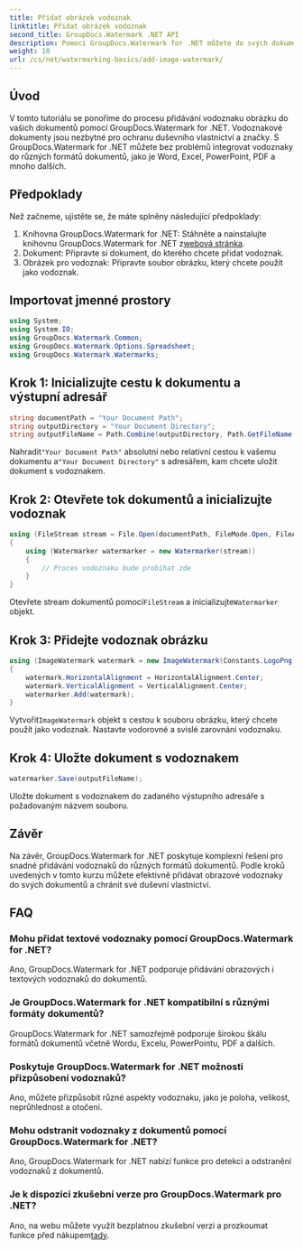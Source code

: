 ```yaml
---
title: Přidat obrázek vodoznak
linktitle: Přidat obrázek vodoznak
second_title: GroupDocs.Watermark .NET API
description: Pomocí GroupDocs.Watermark for .NET můžete do svých dokumentů bez námahy přidávat obrázkové vodoznaky. Chraňte své duševní vlastnictví snadno.
weight: 10
url: /cs/net/watermarking-basics/add-image-watermark/
---
```

## Úvod
V tomto tutoriálu se ponoříme do procesu přidávání vodoznaku obrázku do vašich dokumentů pomocí GroupDocs.Watermark for .NET. Vodoznakové dokumenty jsou nezbytné pro ochranu duševního vlastnictví a značky. S GroupDocs.Watermark for .NET můžete bez problémů integrovat vodoznaky do různých formátů dokumentů, jako je Word, Excel, PowerPoint, PDF a mnoho dalších.
## Předpoklady
Než začneme, ujistěte se, že máte splněny následující předpoklady:
1.  Knihovna GroupDocs.Watermark for .NET: Stáhněte a nainstalujte knihovnu GroupDocs.Watermark for .NET z[webová stránka](https://releases.groupdocs.com/Watermark/net/).
2. Dokument: Připravte si dokument, do kterého chcete přidat vodoznak.
3. Obrázek pro vodoznak: Připravte soubor obrázku, který chcete použít jako vodoznak.

## Importovat jmenné prostory
```csharp
using System;
using System.IO;
using GroupDocs.Watermark.Common;
using GroupDocs.Watermark.Options.Spreadsheet;
using GroupDocs.Watermark.Watermarks;
```
## Krok 1: Inicializujte cestu k dokumentu a výstupní adresář
```csharp
string documentPath = "Your Document Path";
string outputDirectory = "Your Document Directory";
string outputFileName = Path.Combine(outputDirectory, Path.GetFileName(documentPath));
```
 Nahradit`"Your Document Path"` absolutní nebo relativní cestou k vašemu dokumentu a`"Your Document Directory"` s adresářem, kam chcete uložit dokument s vodoznakem.
## Krok 2: Otevřete tok dokumentů a inicializujte vodoznak
```csharp
using (FileStream stream = File.Open(documentPath, FileMode.Open, FileAccess.ReadWrite))
{
    using (Watermarker watermarker = new Watermarker(stream))
    {
        // Proces vodoznaku bude probíhat zde
    }
}
```
 Otevřete stream dokumentů pomocí`FileStream` a inicializujte`Watermarker` objekt.
## Krok 3: Přidejte vodoznak obrázku
```csharp
using (ImageWatermark watermark = new ImageWatermark(Constants.LogoPng))
{
    watermark.HorizontalAlignment = HorizontalAlignment.Center;
    watermark.VerticalAlignment = VerticalAlignment.Center;
    watermarker.Add(watermark);
}
```
 Vytvořit`ImageWatermark` objekt s cestou k souboru obrázku, který chcete použít jako vodoznak. Nastavte vodorovné a svislé zarovnání vodoznaku.
## Krok 4: Uložte dokument s vodoznakem
```csharp
watermarker.Save(outputFileName);
```
Uložte dokument s vodoznakem do zadaného výstupního adresáře s požadovaným názvem souboru.

## Závěr
Na závěr, GroupDocs.Watermark for .NET poskytuje komplexní řešení pro snadné přidávání vodoznaků do různých formátů dokumentů. Podle kroků uvedených v tomto kurzu můžete efektivně přidávat obrazové vodoznaky do svých dokumentů a chránit své duševní vlastnictví.
## FAQ
### Mohu přidat textové vodoznaky pomocí GroupDocs.Watermark for .NET?
Ano, GroupDocs.Watermark for .NET podporuje přidávání obrazových i textových vodoznaků do dokumentů.
### Je GroupDocs.Watermark for .NET kompatibilní s různými formáty dokumentů?
GroupDocs.Watermark for .NET samozřejmě podporuje širokou škálu formátů dokumentů včetně Wordu, Excelu, PowerPointu, PDF a dalších.
### Poskytuje GroupDocs.Watermark for .NET možnosti přizpůsobení vodoznaků?
Ano, můžete přizpůsobit různé aspekty vodoznaku, jako je poloha, velikost, neprůhlednost a otočení.
### Mohu odstranit vodoznaky z dokumentů pomocí GroupDocs.Watermark for .NET?
Ano, GroupDocs.Watermark for .NET nabízí funkce pro detekci a odstranění vodoznaků z dokumentů.
### Je k dispozici zkušební verze pro GroupDocs.Watermark pro .NET?
 Ano, na webu můžete využít bezplatnou zkušební verzi a prozkoumat funkce před nákupem[tady](https://releases.groupdocs.com/).
